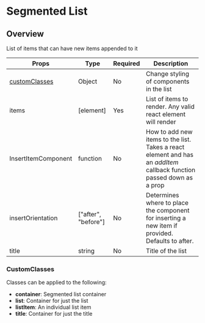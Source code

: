 # Segmented List

## Overview

List of items that can have new items appended to it


Props | Type | Required | Description
----- | ---- | -------- | -----------
[customClasses](#customClasses) | Object | No | Change styling of components in the list
items | [element] | Yes | List of items to render. Any valid react element will render
InsertItemComponent | function | No | How to add new items to the list. Takes a react element and has an *addItem* callback function passed down as a prop
insertOrientation | ["after", "before"] | No | Determines where to place the component for inserting a new item if provided. Defaults to after.
title | string | No | Title of the list

### CustomClasses

Classes can be applied to the following:

- **container**: Segmented list container
- **list**: Container for just the list
- **listItem**: An individual list item
- **title**: Container for just the title
